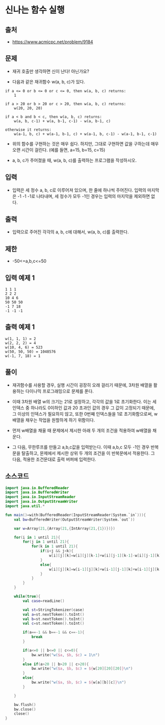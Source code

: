 # 신나는 함수 실행

## 출처

* https://www.acmicpc.net/problem/9184

## 문제

* 재귀 호출만 생각하면 신이 난다! 아닌가요?

* 다음과 같은 재귀함수 w(a, b, c)가 있다.

```
if a <= 0 or b <= 0 or c <= 0, then w(a, b, c) returns:
    1

if a > 20 or b > 20 or c > 20, then w(a, b, c) returns:
    w(20, 20, 20)

if a < b and b < c, then w(a, b, c) returns:
    w(a, b, c-1) + w(a, b-1, c-1) - w(a, b-1, c)

otherwise it returns:
    w(a-1, b, c) + w(a-1, b-1, c) + w(a-1, b, c-1) - w(a-1, b-1, c-1)
```

* 위의 함수를 구현하는 것은 매우 쉽다. 하지만, 그대로 구현하면 값을 구하는데 매우 오랜 시간이 걸린다. (예를 들면, a=15, b=15, c=15)

* a, b, c가 주어졌을 때, w(a, b, c)를 출력하는 프로그램을 작성하시오.

## 입력

* 입력은 세 정수 a, b, c로 이루어져 있으며, 한 줄에 하나씩 주어진다. 입력의 마지막은 -1 -1 -1로 나타내며, 세 정수가 모두 -1인 경우는 입력의 마지막을 제외하면 없다.

## 출력

* 입력으로 주어진 각각의 a, b, c에 대해서, w(a, b, c)를 출력한다.

## 제한 

* -50<=a,b,c<=50

## 입력 예제 1

```
1 1 1
2 2 2
10 4 6
50 50 50
-1 7 18
-1 -1 -1
```

## 출력 예제 1

```
w(1, 1, 1) = 2
w(2, 2, 2) = 4
w(10, 4, 6) = 523
w(50, 50, 50) = 1048576
w(-1, 7, 18) = 1
```

## 풀이

* 재귀함수를 사용할 경우, 실행 시간이 굉장히 오래 걸리기 때문에, 3차원 배열을 활용하는 다이나믹 프로그래밍으로 문제를 푼다.

* 이때 3차원 배열 w의 크기는 21로 설정하고, 각각의 값을 1로 초기화한다. 이는 세 인덱스 중 하나라도 0이하인 값과 20 초과인 값의 경우 그 값이 고정되기 때문에, 그 이상의 인덱스가 필요하지 않고, 또한 0번째 인덱스들을 1로 초기화함으로써, w배열을 채우는 작업을 원할하게 하기 위함이다.

* 먼저 w배열을 채울 때 문제에서 제시한 아래 두 개의 조건을 적용하여 w배열을 채운다.

* 그 다음, 무한루프를 만들고 a,b,c값을 입력받는다. 이때 a,b,c 모두 -1인 경우 반복문을 탈출하고, 문제에서 제시한 상위 두 개의 조건을 이 반복문에서 적용한다. 그 다음, 적용한 조건문대로 출력 버퍼에 입력한다.

## 소스코드

```kotlin
import java.io.BufferedReader
import java.io.BufferedWriter
import java.io.InputStreamReader
import java.io.OutputStreamWriter
import java.util.*

fun main()=with(BufferedReader(InputStreamReader(System.`in`))){
    val bw=BufferedWriter(OutputStreamWriter(System.`out`))

    var w=Array(21,{Array(21,{IntArray(21,{1})})})

    for(i in 1 until 21){
        for(j in 1 until 21){
            for(k in 1 until 21){
                if(i<j && j<k){
                    w[i][j][k]=w[i][j][k-1]+w[i][j-1][k-1]-w[i][j-1][k]
                }
                else{
                    w[i][j][k]=w[i-1][j][k]+w[i-1][j-1][k]+w[i-1][j][k-1]-w[i-1][j-1][k-1]
                }
            }
        }
    }

    while(true){
        val case=readLine()

        val st=StringTokenizer(case)
        val a=st.nextToken().toInt()
        val b=st.nextToken().toInt()
        val c=st.nextToken().toInt()

        if(a==-1 && b==-1 && c==-1){
            break
        }

        if(a<=0 || b<=0 || c<=0){
            bw.write("w($a, $b, $c) = 1\n")
        }
        else if(a>20 || b>20 || c>20){
            bw.write("w($a, $b, $c) = ${w[20][20][20]}\n")
        }
        else{
            bw.write("w($a, $b, $c) = ${w[a][b][c]}\n")
        }

    }

    bw.flush()
    bw.close()
    close()
}
```
